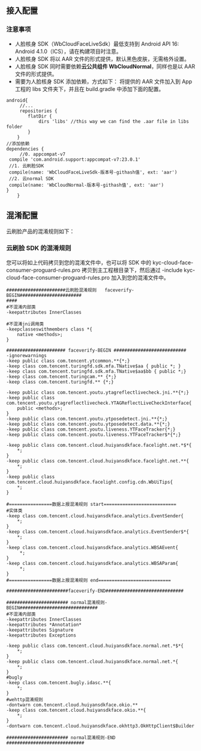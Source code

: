 ## 接入配置

### 注意事项
- 人脸核身 SDK（WbCloudFaceLiveSdk）最低支持到 Android API 16: Android 4.1.0（ICS），请在构建项目时注意。
- 人脸核身 SDK 将以 AAR 文件的形式提供，默认黑色皮肤，无需格外设置。
- 人脸核身 SDK 同时需要依赖**云公共组件 WbCloudNormal**，同样也是以 AAR 文件的形式提供。
- 需要为人脸核身 SDK 添加依赖，方式如下：
  将提供的 AAR 文件加入到 App 工程的 libs 文件夹下，并且在 build.gradle 中添加下面的配置。

```
android{
     //...
     repositories {
        flatDir {
            dirs 'libs' //this way we can find the .aar file in libs folder
        }
    }
//添加依赖
dependencies {
     //0. appcompat-v7
 compile 'com.android.support:appcompat-v7:23.0.1'
 //1. 云刷脸SDK
 compile(name: 'WbCloudFaceLiveSdk-版本号-githash值', ext: 'aar')
 //2. 云normal SDK
 compile(name: 'WbCloudNormal-版本号-githash值', ext: 'aar')
}
    }
```

## 混淆配置
云刷脸产品的混淆规则如下：
### 云刷脸 SDK 的混淆规则
您可以将如上代码拷贝到您的混淆文件中，也可以将 SDK 中的 kyc-cloud-face-consumer-proguard-rules.pro 拷贝到主工程根目录下，然后通过 -include kyc-cloud-face-consumer-proguard-rules.pro 加入到您的混淆文件中。

```
######################云刷脸混淆规则   faceverify-BEGIN#######################
####
#不混淆内部类
-keepattributes InnerClasses

#不混淆jni调用类
-keepclasseswithmembers class *{
    native <methods>;
}

###################### faceverify-BEGIN ###########################
-ignorewarnings
-keep public class com.tencent.ytcommon.**{*;}
-keep class com.tencent.turingfd.sdk.mfa.TNative$aa { public *; }
-keep class com.tencent.turingfd.sdk.mfa.TNative$aa$bb { public *;}
-keep class com.tencent.turingcam.** {*;}
-keep class com.tencent.turingfd.** {*;}

-keep public class com.tencent.youtu.ytagreflectlivecheck.jni.**{*;}
-keep public class com.tencent.youtu.ytagreflectlivecheck.YTAGReflectLiveCheckInterface{
    public <methods>;
}
-keep public class com.tencent.youtu.ytposedetect.jni.**{*;}
-keep public class com.tencent.youtu.ytposedetect.data.**{*;}
-keep public class com.tencent.youtu.liveness.YTFaceTracker{*;}
-keep public class com.tencent.youtu.liveness.YTFaceTracker$*{*;}

-keep public class com.tencent.cloud.huiyansdkface.facelight.net.*$*{
    *;
}
-keep public class com.tencent.cloud.huiyansdkface.facelight.net.**{
    *;
}
-keep public class com.tencent.cloud.huiyansdkface.facelight.config.cdn.WbUiTips{
    *;
}

#================数据上报混淆规则 start===========================
#实体类
-keep class com.tencent.cloud.huiyansdkface.analytics.EventSender{
    *;
}
-keep class com.tencent.cloud.huiyansdkface.analytics.EventSender$*{
    *;
}
-keep class com.tencent.cloud.huiyansdkface.analytics.WBSAEvent{
     *;
}
-keep class com.tencent.cloud.huiyansdkface.analytics.WBSAParam{
     *;
}
#================数据上报混淆规则 end===========================

#######################faceverify-END#############################

####################### normal混淆规则-BEGIN#############################
#不混淆内部类
-keepattributes InnerClasses
-keepattributes *Annotation*
-keepattributes Signature
-keepattributes Exceptions

-keep public class com.tencent.cloud.huiyansdkface.normal.net.*$*{
    *;
}
-keep public class com.tencent.cloud.huiyansdkface.normal.net.*{
    *;
}
#bugly
-keep class com.tencent.bugly.idasc.**{
    *;
}
#wehttp混淆规则
-dontwarn com.tencent.cloud.huiyansdkface.okio.**
-keep class com.tencent.cloud.huiyansdkface.okio.**{
    *;
}
-dontwarn com.tencent.cloud.huiyansdkface.okhttp3.OkHttpClient$Builder

####################### normal混淆规则-END #############################
```


